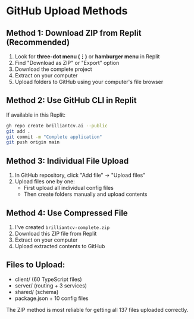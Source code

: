 # GitHub Upload Methods

## Method 1: Download ZIP from Replit (Recommended)
1. Look for **three-dot menu (⋮)** or **hamburger menu** in Replit
2. Find "Download as ZIP" or "Export" option
3. Download the complete project
4. Extract on your computer
5. Upload folders to GitHub using your computer's file browser

## Method 2: Use GitHub CLI in Replit
If available in this Replit:
```bash
gh repo create brilliantcv.ai --public
git add .
git commit -m "Complete application"
git push origin main
```

## Method 3: Individual File Upload
1. In GitHub repository, click "Add file" → "Upload files"
2. Upload files one by one:
   - First upload all individual config files
   - Then create folders manually and upload contents

## Method 4: Use Compressed File
1. I've created `brilliantcv-complete.zip` 
2. Download this ZIP file from Replit
3. Extract on your computer
4. Upload extracted contents to GitHub

## Files to Upload:
- client/ (60 TypeScript files)
- server/ (routing + 3 services)
- shared/ (schema)
- package.json + 10 config files

The ZIP method is most reliable for getting all 137 files uploaded correctly.